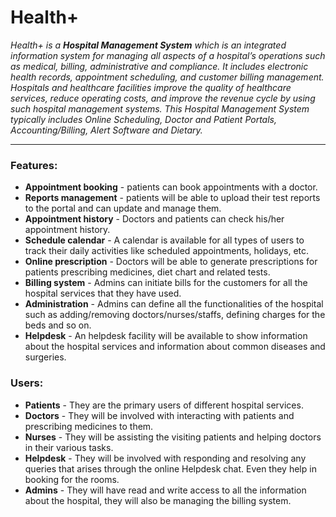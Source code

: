 # Health+
_Health+ is a **Hospital Management System** which is an integrated information system for managing all aspects of a hospital’s operations such as medical, billing, administrative and compliance. It includes electronic health records, appointment scheduling, and customer billing management. Hospitals and healthcare facilities improve the quality of healthcare services, reduce operating costs, and improve the revenue cycle by using such hospital management systems. This Hospital Management System typically includes Online Scheduling, Doctor and Patient Portals, Accounting/Billing, Alert Software and Dietary._
___

### Features:
- **Appointment booking** - patients can book appointments with a doctor.
- **Reports management** - patients will be able to upload their test reports to the portal and can update and manage them.
- **Appointment history** - Doctors and patients can check his/her appointment history.
- **Schedule calendar** - A calendar is available for all types of users to track their daily activities like scheduled appointments, holidays, etc.
- **Online prescription** - Doctors will be able to generate prescriptions for patients prescribing medicines, diet chart and related tests.
- **Billing system** - Admins can initiate bills for the customers for all the hospital services that they have used.
- **Administration** - Admins can define all the functionalities of the hospital such as adding/removing doctors/nurses/staffs, defining charges for the beds and so on.
- **Helpdesk** - An helpdesk facility will be available to show information about the hospital services and information about common diseases and surgeries.

### Users:
- **Patients** - They are the primary users of different hospital services.
- **Doctors** - They will be involved with interacting with patients and prescribing medicines to them.
- **Nurses** - They will be assisting the visiting patients and helping doctors in their various tasks.
- **Helpdesk** - They will be involved with responding and resolving any queries that arises through the online Helpdesk chat. Even they help in booking for the rooms.
- **Admins** - They will have read and write access to all the information about the hospital, they will also be managing the billing system.